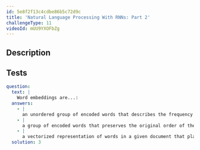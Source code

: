 ```yaml
---
id: 5e8f2f13c4cdbe86b5c72d9c
title: 'Natural Language Processing With RNNs: Part 2'
challengeType: 11
videoId: mUU9YXOFbZg
---
```


## Description

<section id='description'>

</section>

## Tests

<section id='tests'>

```yml
question:
  text: |
    Word embeddings are...:
  answers:
    - |
      an unordered group of encoded words that describes the frequency of words in a given document.
    - |
      a group of encoded words that preserves the original order of the words in a given document.
    - |
      a vectorized representation of words in a given document that places words with similar meanings near each other.
  solution: 3
```

</section>
